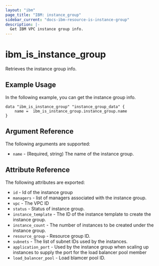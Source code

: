 ```yaml
---
layout: "ibm"
page_title: "IBM: instance_group"
sidebar_current: "docs-ibm-resource-is-instance-group"
description: |-
  Get IBM VPC instance group info.
---
```


# ibm\_is_instance_group

Retrieves the instance group info.

## Example Usage

In the following example, you can get the instance group info.
```hcl
data "ibm_is_instance_group" "instance_group_data" {
	name =  ibm_is_instance_group.instance_group.name
}

```

## Argument Reference

The following arguments are supported:

* `name` - (Required, string) The name of the instance group.

## Attribute Reference

The following attributes are exported:

* `id` - Id of the instance group
* `managers` - list of managers associated with the instance group.
* `vpc` - The VPC ID
* `status` - Status of instance group.
* `instance_template` - The ID of the instance template to create the instance group.
* `instance_count` - The number of instances to be created under the instance group.
* `resource_group` - Resource group ID.
* `subnets` - The list of subnet IDs used by the instances.
* `application_port` - Used by the instance group when scaling up instances to supply the port for the load balancer pool member
* `load_balancer_pool` - Load blamcer pool ID.

